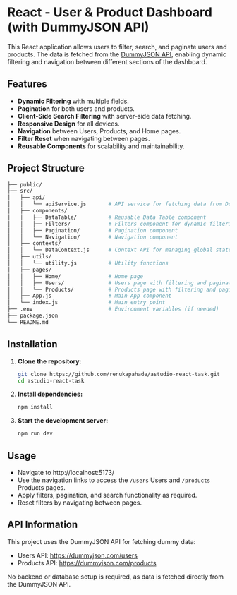# **React - User & Product Dashboard (with DummyJSON API)**

This React application allows users to filter, search, and paginate users and products. The data is fetched from the [DummyJSON API](https://dummyjson.com), enabling dynamic filtering and navigation between different sections of the dashboard.

## **Features**
- **Dynamic Filtering** with multiple fields.
- **Pagination** for both users and products.
- **Client-Side Search Filtering** with server-side data fetching.
- **Responsive Design** for all devices.
- **Navigation** between Users, Products, and Home pages.
- **Filter Reset** when navigating between pages.
- **Reusable Components** for scalability and maintainability.

## **Project Structure**
```bash
├── public/
├── src/
│   ├── api/
│   │   └── apiService.js       # API service for fetching data from DummyJSON
│   ├── components/
│   │   ├── DataTable/          # Reusable Data Table component
│   │   ├── Filters/            # Filters component for dynamic filtering
│   │   ├── Pagination/         # Pagination component
│   │   └── Navigation/         # Navigation component
│   ├── contexts/
│   │   └── DataContext.js      # Context API for managing global state
│   ├── utils/
│   │   └── utility.js          # Utility functions
│   ├── pages/
│   │   ├── Home/               # Home page
│   │   ├── Users/              # Users page with filtering and pagination
│   │   └── Products/           # Products page with filtering and pagination
│   ├── App.js                  # Main App component
│   └── index.js                # Main entry point
├── .env                        # Environment variables (if needed)
├── package.json
└── README.md
```

## **Installation**

1. **Clone the repository:**
   ```bash
   git clone https://github.com/renukapahade/astudio-react-task.git
   cd astudio-react-task

2. **Install dependencies:**
    ```bash
    npm install

3. **Start the development server:**
    ```bash
    npm run dev


## **Usage**
- Navigate to http://localhost:5173/
- Use the navigation links to access the `/users` Users and `/products` Products pages.
- Apply filters, pagination, and search functionality as required.
- Reset filters by navigating between pages.

## **API Information**
This project uses the DummyJSON API for fetching dummy data:
- Users API: https://dummyjson.com/users
- Products API: https://dummyjson.com/products

No backend or database setup is required, as data is fetched directly from the DummyJSON API.
